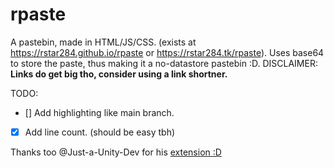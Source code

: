 # rpaste
A pastebin, made in HTML/JS/CSS. (exists at https://rstar284.github.io/rpaste or https://rstar284.tk/rpaste).
Uses base64 to store the paste, thus making it a no-datastore pastebin :D.
DISCLAIMER: **Links do get big tho, consider using a link shortner.**


TODO:
- [] Add highlighting like main branch.
- [x] Add line count. (should be easy tbh)

Thanks too @Just-a-Unity-Dev for his [extension :D](https://github.com/Just-a-Unity-Dev/rpaster.git)
